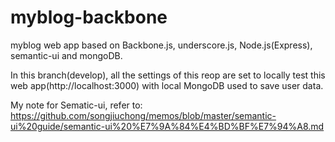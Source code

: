 # myblog-backbone
myblog web app based on Backbone.js, underscore.js, Node.js(Express), semantic-ui and mongoDB.

In this branch(develop), all the settings of this reop are set to locally test this web app(http://localhost:3000) with local MongoDB used to save user data. 

My note for Sematic-ui, refer to: https://github.com/songjiuchong/memos/blob/master/semantic-ui%20guide/semantic-ui%20%E7%9A%84%E4%BD%BF%E7%94%A8.md
